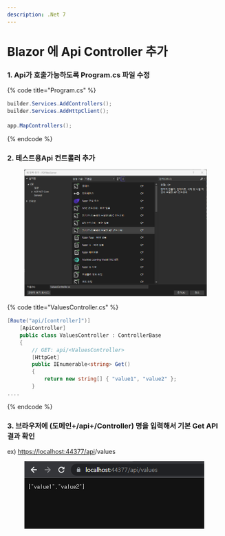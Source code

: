 ```yaml
---
description: .Net 7
---
```


# Blazor 에 Api Controller 추가

### 1. Api가 호출가능하도록 Program.cs 파일 수정

{% code title="Program.cs" %}
```csharp
builder.Services.AddControllers();
builder.Services.AddHttpClient();

app.MapControllers();
```
{% endcode %}

### 2. 테스트용Api 컨트롤러 추가

<figure><img src="../.gitbook/assets/image (4) (1) (1) (1) (1).png" alt=""><figcaption></figcaption></figure>

{% code title="ValuesController.cs" %}
```csharp
[Route("api/[controller]")]
    [ApiController]
    public class ValuesController : ControllerBase
    {
        // GET: api/<ValuesController>
        [HttpGet]
        public IEnumerable<string> Get()
        {
            return new string[] { "value1", "value2" };
        }
....
```
{% endcode %}

### 3. 브라우저에 (도메인+/api+/Controller) 명을 입력해서  기본 Get API 결과 확인

ex) [https://localhost:44377/api](https://localhost:44377/api/pdf)/values

<figure><img src="../.gitbook/assets/image (9) (1).png" alt=""><figcaption></figcaption></figure>
